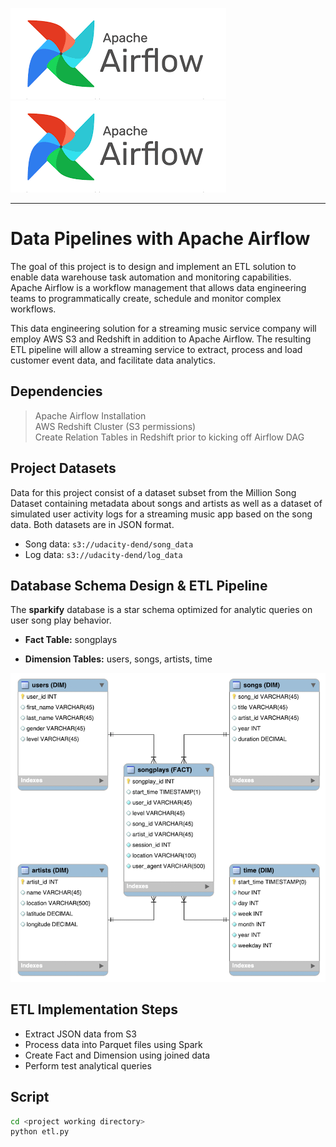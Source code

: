 ![](../png/airflow.png?raw=true)
![ERD](png/airflow.png)

--------------------------------------------

# Data Pipelines with Apache Airflow

The goal of this project is to design and implement an ETL solution to enable
data warehouse task automation and monitoring capabilities. Apache
Airflow is a workflow management that allows data engineering teams to
programmatically create, schedule and monitor complex workflows.

This data engineering solution for a streaming music service company will employ
AWS S3 and Redshift in addition to Apache Airflow. The resulting ETL pipeline
will allow a streaming service to extract, process and load customer
event data, and facilitate data analytics.

## Dependencies

> Apache Airflow Installation  
> AWS Redshift Cluster (S3 permissions)  
> Create Relation Tables in Redshift prior to kicking off Airflow DAG

## Project Datasets

Data for this project consist of a dataset subset from the Million Song
Dataset containing metadata about songs and artists as well as a dataset of
simulated user activity logs for a streaming music app based on the song data.
Both datasets are in JSON format.

* Song data: `s3://udacity-dend/song_data`
* Log data: `s3://udacity-dend/log_data`

## Database Schema Design & ETL Pipeline

The **sparkify** database is a star schema optimized for analytic queries on user song play
behavior.  
* **Fact Table:** songplays  

* **Dimension Tables:** users, songs, artists, time


![ERD](png/03-er-diagram-star.png)


## ETL Implementation Steps

* Extract JSON data from S3
* Process data into Parquet files using Spark
* Create Fact and Dimension using joined data
* Perform test analytical queries

## Script

```bash
cd <project working directory>
python etl.py
```
